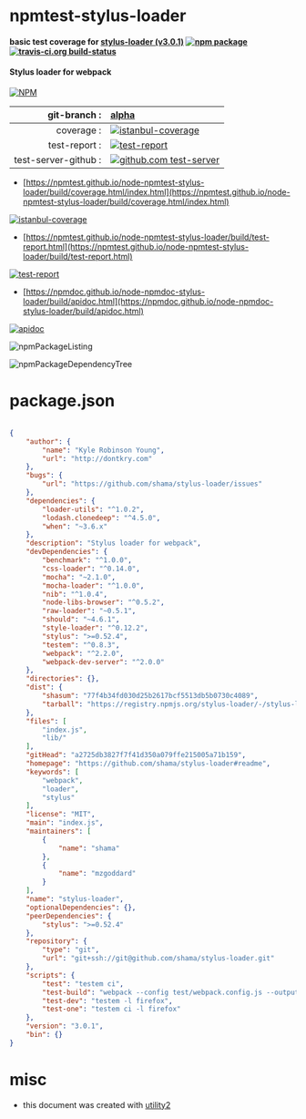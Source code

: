 # npmtest-stylus-loader

#### basic test coverage for  [stylus-loader (v3.0.1)](https://github.com/shama/stylus-loader#readme)  [![npm package](https://img.shields.io/npm/v/npmtest-stylus-loader.svg?style=flat-square)](https://www.npmjs.org/package/npmtest-stylus-loader) [![travis-ci.org build-status](https://api.travis-ci.org/npmtest/node-npmtest-stylus-loader.svg)](https://travis-ci.org/npmtest/node-npmtest-stylus-loader)

#### Stylus loader for webpack

[![NPM](https://nodei.co/npm/stylus-loader.png?downloads=true&downloadRank=true&stars=true)](https://www.npmjs.com/package/stylus-loader)

| git-branch : | [alpha](https://github.com/npmtest/node-npmtest-stylus-loader/tree/alpha)|
|--:|:--|
| coverage : | [![istanbul-coverage](https://npmtest.github.io/node-npmtest-stylus-loader/build/coverage.badge.svg)](https://npmtest.github.io/node-npmtest-stylus-loader/build/coverage.html/index.html)|
| test-report : | [![test-report](https://npmtest.github.io/node-npmtest-stylus-loader/build/test-report.badge.svg)](https://npmtest.github.io/node-npmtest-stylus-loader/build/test-report.html)|
| test-server-github : | [![github.com test-server](https://npmtest.github.io/node-npmtest-stylus-loader/GitHub-Mark-32px.png)](https://npmtest.github.io/node-npmtest-stylus-loader/build/app/index.html) | | build-artifacts : | [![build-artifacts](https://npmtest.github.io/node-npmtest-stylus-loader/glyphicons_144_folder_open.png)](https://github.com/npmtest/node-npmtest-stylus-loader/tree/gh-pages/build)|

- [https://npmtest.github.io/node-npmtest-stylus-loader/build/coverage.html/index.html](https://npmtest.github.io/node-npmtest-stylus-loader/build/coverage.html/index.html)

[![istanbul-coverage](https://npmtest.github.io/node-npmtest-stylus-loader/build/screenCapture.buildCi.browser.%252Ftmp%252Fbuild%252Fcoverage.lib.html.png)](https://npmtest.github.io/node-npmtest-stylus-loader/build/coverage.html/index.html)

- [https://npmtest.github.io/node-npmtest-stylus-loader/build/test-report.html](https://npmtest.github.io/node-npmtest-stylus-loader/build/test-report.html)

[![test-report](https://npmtest.github.io/node-npmtest-stylus-loader/build/screenCapture.buildCi.browser.%252Ftmp%252Fbuild%252Ftest-report.html.png)](https://npmtest.github.io/node-npmtest-stylus-loader/build/test-report.html)

- [https://npmdoc.github.io/node-npmdoc-stylus-loader/build/apidoc.html](https://npmdoc.github.io/node-npmdoc-stylus-loader/build/apidoc.html)

[![apidoc](https://npmdoc.github.io/node-npmdoc-stylus-loader/build/screenCapture.buildCi.browser.%252Ftmp%252Fbuild%252Fapidoc.html.png)](https://npmdoc.github.io/node-npmdoc-stylus-loader/build/apidoc.html)

![npmPackageListing](https://npmtest.github.io/node-npmtest-stylus-loader/build/screenCapture.npmPackageListing.svg)

![npmPackageDependencyTree](https://npmtest.github.io/node-npmtest-stylus-loader/build/screenCapture.npmPackageDependencyTree.svg)



# package.json

```json

{
    "author": {
        "name": "Kyle Robinson Young",
        "url": "http://dontkry.com"
    },
    "bugs": {
        "url": "https://github.com/shama/stylus-loader/issues"
    },
    "dependencies": {
        "loader-utils": "^1.0.2",
        "lodash.clonedeep": "^4.5.0",
        "when": "~3.6.x"
    },
    "description": "Stylus loader for webpack",
    "devDependencies": {
        "benchmark": "^1.0.0",
        "css-loader": "^0.14.0",
        "mocha": "~2.1.0",
        "mocha-loader": "^1.0.0",
        "nib": "^1.0.4",
        "node-libs-browser": "^0.5.2",
        "raw-loader": "~0.5.1",
        "should": "~4.6.1",
        "style-loader": "^0.12.2",
        "stylus": ">=0.52.4",
        "testem": "^0.8.3",
        "webpack": "^2.2.0",
        "webpack-dev-server": "^2.0.0"
    },
    "directories": {},
    "dist": {
        "shasum": "77f4b34fd030d25b2617bcf5513db5b0730c4089",
        "tarball": "https://registry.npmjs.org/stylus-loader/-/stylus-loader-3.0.1.tgz"
    },
    "files": [
        "index.js",
        "lib/"
    ],
    "gitHead": "a2725db3827f7f41d350a079ffe215005a71b159",
    "homepage": "https://github.com/shama/stylus-loader#readme",
    "keywords": [
        "webpack",
        "loader",
        "stylus"
    ],
    "license": "MIT",
    "main": "index.js",
    "maintainers": [
        {
            "name": "shama"
        },
        {
            "name": "mzgoddard"
        }
    ],
    "name": "stylus-loader",
    "optionalDependencies": {},
    "peerDependencies": {
        "stylus": ">=0.52.4"
    },
    "repository": {
        "type": "git",
        "url": "git+ssh://git@github.com/shama/stylus-loader.git"
    },
    "scripts": {
        "test": "testem ci",
        "test-build": "webpack --config test/webpack.config.js --output-path=test/tmp --output-filename=bundle.js",
        "test-dev": "testem -l firefox",
        "test-one": "testem ci -l firefox"
    },
    "version": "3.0.1",
    "bin": {}
}
```



# misc
- this document was created with [utility2](https://github.com/kaizhu256/node-utility2)
